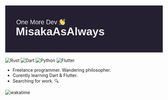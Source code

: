 ![header](header.png)

![Rust](https://img.shields.io/badge/rust-%23000000.svg?style=for-the-badge&logo=rust&logoColor=white)
![Dart](https://img.shields.io/badge/dart-%230175C2.svg?style=for-the-badge&logo=dart&logoColor=white)
![Python](https://img.shields.io/badge/python-3670A0?style=for-the-badge&logo=python&logoColor=ffdd54)
![Flutter](https://img.shields.io/badge/Flutter-%2302569B.svg?style=for-the-badge&logo=Flutter&logoColor=white)

- Freelance programmer. Wandering philosopher.
- Curently learning Dart & Flutter.
- Searching for work. 🔍

![wakatime](https://wakatime.com/badge/user/2c78a3ae-da21-4e42-a6a3-ca1ccc330de1.svg?style=for-the-badge)

<!--[![GitHub Streak](https://streak-stats.demolab.com?user=MisakaAsAlways&theme=gruvbox_duo&hide_border=true&date_format=j%2Fn%5B%2FY%5D)](https://git.io/streak-stats)

**MisakaAsAlways/MisakaAsAlways** is a ✨ _special_ ✨ repository because its `README.md` (this file) appears on your GitHub profile.

Here are some ideas to get you started:

- 🔭 I’m currently working on ...
- 🌱 I’m currently learning ...
- 👯 I’m looking to collaborate on ...
- 🤔 I’m looking for help with ...
- 💬 Ask me about ...
- 📫 How to reach me: ...
- 😄 Pronouns: ...
- ⚡ Fun fact: ...
-->
